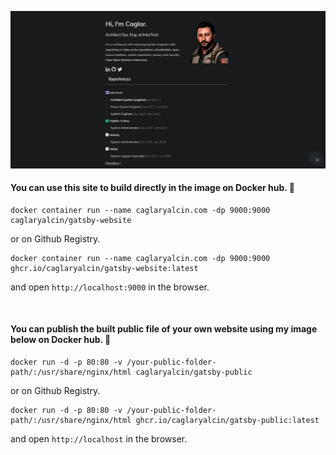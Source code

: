 ![Alt Text](https://github.com/caglaryalcin/caglaryalcin/blob/main/person.gif)

#### You can use this site to build directly in the image on Docker hub. :whale:

```
docker container run --name caglaryalcin.com -dp 9000:9000 caglaryalcin/gatsby-website
```

or on Github Registry.

```
docker container run --name caglaryalcin.com -dp 9000:9000 ghcr.io/caglaryalcin/gatsby-website:latest                                                
```

and open `http://localhost:9000` in the browser.

<br />

#### You can publish the built public file of your own website using my image below on Docker hub. :whale:

```
docker run -d -p 80:80 -v /your-public-folder-path/:/usr/share/nginx/html caglaryalcin/gatsby-public
```

or on Github Registry.

```
docker run -d -p 80:80 -v /your-public-folder-path/:/usr/share/nginx/html ghcr.io/caglaryalcin/gatsby-public:latest
```

and open `http://localhost` in the browser.
